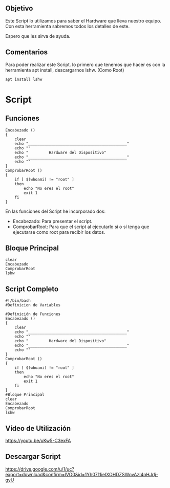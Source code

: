 ## Objetivo
Este Script lo utilizamos para saber el Hardware que lleva nuestro equipo. Con esta herramienta sabremos todos los detalles de este.<p> Espero que les sirva de ayuda.</p>

## Comentarios
Para poder realizar este Script. lo primero que tenemos que hacer es con la herramienta apt install, descargarnos lshw. (Como Root)
```
apt install lshw
```


# Script

## Funciones
```
Encabezado ()
{
    clear
    echo "___________________________________________"
    echo ""
    echo "         Hardware del Dispositivo"
    echo "___________________________________________"
    echo ""
}
ComprobarRoot ()
{
    if [ $(whoami) != "root" ]
    then
        echo "No eres el root"
        exit 1
    fi
}
```
En las funciones del Script he incorporado dos:
<ul>
    <li>Encabezado: Para presentar el script.</li>
    <li>ComprobarRoot: Para que el script al ejecutarlo sí o sí tenga que ejecutarse como root para recibir los datos.</li>
</ul>
    
## Bloque Principal
```
clear
Encabezado
ComprobarRoot
lshw
```

## Script Completo
```
#!/bin/bash
#Definicion de Variables

#Definición de Funciones
Encabezado ()
{
    clear
    echo "___________________________________________"
    echo ""
    echo "         Hardware del Dispositivo"
    echo "___________________________________________"
    echo ""
}
ComprobarRoot ()
{
    if [ $(whoami) != "root" ]
    then
        echo "No eres el root"
        exit 1
    fi
}
#Bloque Principal
clear
Encabezado
ComprobarRoot
lshw
```

## Vídeo de Utilización
<https://youtu.be/uKw5-C3exFA>
## Descargar Script
<https://drive.google.com/u/1/uc?export=download&confirm=lVO0&id=1Yh0711ieIXOHDZSWnvAzI4nHJrIj-gyU>

